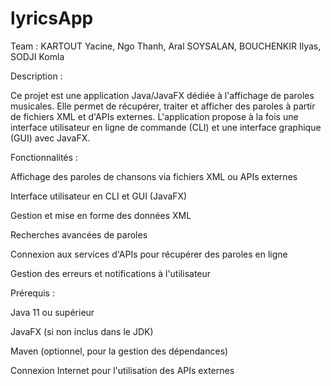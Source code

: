 # lyricsApp

Team : KARTOUT Yacine, Ngo Thanh, Aral SOYSALAN, BOUCHENKIR Ilyas, SODJI Komla

Description :

Ce projet est une application Java/JavaFX dédiée à l'affichage de paroles musicales. Elle permet de récupérer, traiter et afficher des paroles à partir de fichiers XML et d'APIs externes. L'application propose à la fois une interface utilisateur en ligne de commande (CLI) et une interface graphique (GUI) avec JavaFX.

Fonctionnalités :

Affichage des paroles de chansons via fichiers XML ou APIs externes

Interface utilisateur en CLI et GUI (JavaFX)

Gestion et mise en forme des données XML

Recherches avancées de paroles

Connexion aux services d'APIs pour récupérer des paroles en ligne

Gestion des erreurs et notifications à l'utilisateur

Prérequis : 

Java 11 ou supérieur

JavaFX (si non inclus dans le JDK)

Maven (optionnel, pour la gestion des dépendances)

Connexion Internet pour l'utilisation des APIs externes

